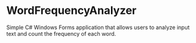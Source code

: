 # WordFrequencyAnalyzer
Simple C# Windows Forms application that allows users to analyze input text and count the frequency of each word.
